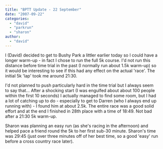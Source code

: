 ```yaml
---
title: "BPTT Update - 22 September"
date: "2007-09-22"
categories: 
  - "david"
  - "parkrun"
  - "sharon"
author:
  - "david"
---
```


I (David) decided to get to Bushy Park a littler earlier today so I could have a longer warm-up - in fact I chose to run the full 5k course. I'd not run this distance before time trial in the past (I normally run about 1.5k warm-up) so it would be interesting to see if this had any effect on the actual 'race'. The initial 5k 'lap' took me around 21:30.

I'd not planned to push particularly hard in the time trial but I always seem to say that... After a shocking start (I was engulfed about about 100 people within the first 10 seconds) I actually managed to find some room, but I had a lot of catching up to do - especially to get to Darren (who I always end up running with) - I found him at about 2.5k. The entire race was a good solid effort and at the end I finished in 28th place with a time of 18:49. Not bad after a 21:30 5k warm-up.

Sharon was planning an easy run (as she's racing in the afternoon) and helped pace a friend round the 5k to her first sub-30 minute. Sharon's time was 29:45 (just over three minutes off of her best time, so a good 'easy' run before a cross country race later).
